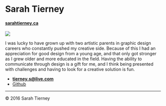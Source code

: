 # Sarah Tierney

#### [sarahtierney.ca](https://sarahtierney.ca)

![](photo.jpg)

I was lucky to have grown up with two artistic parents in graphic design careers who constantly pushed my creative side. Because of this I had an appreciation for good design from a young age, and that only got stronger as I grew older and more educated in the field.
Having the ability to communicate through design is a gift for me, and I think being presented with challenges and having to look for a creative solution is fun.

- **[tierney.s@live.com](mailto_tierney.s@live.com)**
- [Github](https://github.com/sarahtierney)

---

© 2016 Sarah Tierney
